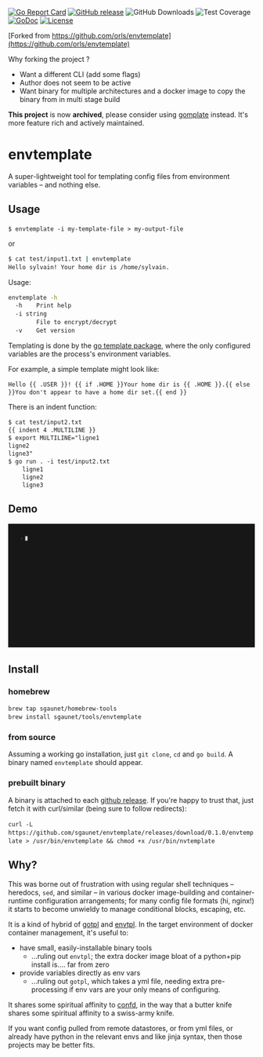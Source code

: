 [![Go Report Card](https://goreportcard.com/badge/github.com/sgaunet/envtemplate)](https://goreportcard.com/report/github.com/sgaunet/envtemplate)
[![GitHub release](https://img.shields.io/github/release/sgaunet/envtemplate.svg)](https://github.com/sgaunet/envtemplate/releases/latest)
![GitHub Downloads](https://img.shields.io/github/downloads/sgaunet/envtemplate/total)
![Test Coverage](https://raw.githubusercontent.com/wiki/sgaunet/envtemplate/coverage-badge.svg)
[![GoDoc](https://godoc.org/github.com/sgaunet/envtemplate?status.svg)](https://godoc.org/github.com/sgaunet/envtemplate)
[![License](https://img.shields.io/github/license/sgaunet/envtemplate.svg)](LICENSE)

[Forked from https://github.com/orls/envtemplate](https://github.com/orls/envtemplate)

Why forking the project ?

* Want a different CLI (add some flags)
* Author does not seem to be active
* Want binary for multiple architectures and a docker image to copy the binary from in multi stage build

**This project** is now **archived**, please consider using [gomplate](https://github.com/hairyhenderson/gomplate) instead. It's more feature rich and actively maintained.

# envtemplate

A super-lightweight tool for templating config files from environment variables – and nothing else.

## Usage

`$ envtemplate -i my-template-file > my-output-file`

or

```bash
$ cat test/input1.txt | envtemplate
Hello sylvain! Your home dir is /home/sylvain.
```

Usage:

```bash
envtemplate -h
  -h    Print help
  -i string
        File to encrypt/decrypt
  -v    Get version
```

Templating is done by the [go template package](https://golang.org/pkg/text/template/), where the only configured variables are the process's environment variables.

For example, a simple template might look like:

```
Hello {{ .USER }}! {{ if .HOME }}Your home dir is {{ .HOME }}.{{ else }}You don't appear to have a home dir set.{{ end }}
```

There is an indent function:

```
$ cat test/input2.txt 
{{ indent 4 .MULTILINE }}
$ export MULTILINE="ligne1
ligne2
ligne3"
$ go run . -i test/input2.txt 
    ligne1
    ligne2
    ligne3
```

## Demo

![demo](doc/demo.gif)

## Install

### homebrew

```bash
brew tap sgaunet/homebrew-tools
brew install sgaunet/tools/envtemplate
```

### from source

Assuming a working go installation, just  `git clone`, `cd` and `go build`. A binary named `envtemplate` should appear.

### prebuilt binary

A binary is attached to each [github release](https://github.com/sgaunet/envtemplate/releases). If you're happy to trust that, just fetch it with curl/similar (being sure to follow redirects):

`curl -L https://github.com/sgaunet/envtemplate/releases/download/0.1.0/envtemplate > /usr/bin/envtemplate && chmod +x /usr/bin/nvtemplate`

## Why?

This was borne out of frustration with using regular shell techniques – heredocs, `sed`, and similar – in various docker image-building and container-runtime configuration arrangements; for many config file formats (hi, nginx!) it starts to become unwieldy to manage conditional blocks, escaping, etc.

It is a kind of hybrid of [gotpl](https://github.com/tsg/gotpl) and [envtpl](https://github.com/andreasjansson/envtpl). In the target environment of docker container management, it's useful to:

- have small, easily-installable binary tools
    - ...ruling out `envtpl`; the extra docker image bloat of a python+pip install is.... far from zero
- provide variables directly as env vars
    - ...ruling out `gotpl`, which takes a yml file, needing extra pre-processing if env vars are your only means of configuring.

It shares some spiritual affinity to [confd](https://github.com/kelseyhightower/confd), in the way that a butter knife shares some spiritual affinity to a swiss-army knife.

If you want config pulled from remote datastores, or from yml files, or already have python in the relevant envs and like jinja syntax, then those projects may be better fits.

